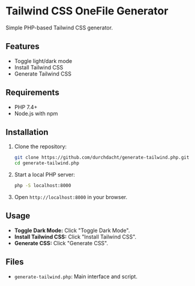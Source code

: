 # Tailwind CSS OneFile Generator

Simple PHP-based Tailwind CSS generator.

## Features

- Toggle light/dark mode
- Install Tailwind CSS
- Generate Tailwind CSS

## Requirements

- PHP 7.4+
- Node.js with npm

## Installation

1. Clone the repository:
    ```sh
    git clone https://github.com/durchdacht/generate-tailwind.php.git
    cd generate-tailwind.php
    ```

2. Start a local PHP server:
    ```sh
    php -S localhost:8000
    ```

3. Open `http://localhost:8000` in your browser.

## Usage

- **Toggle Dark Mode:** Click "Toggle Dark Mode".
- **Install Tailwind CSS:** Click "Install Tailwind CSS".
- **Generate CSS:** Click "Generate CSS".

## Files

- `generate-tailwind.php`: Main interface and script.
